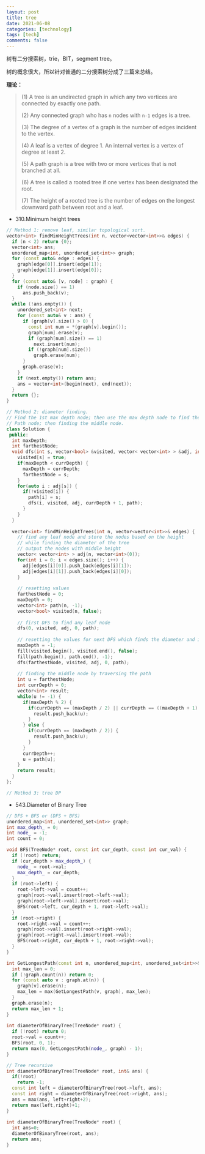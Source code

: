 ```yaml
---
layout: post
title: tree
date: 2021-06-08
categories: [technology]
tags: [tech]
comments: false
---
```




树有二分搜索树，trie，BIT，segment tree。



树的概念很大，所以针对普通的二分搜索树分成了三篇来总结。







**理论：**

> (1) A tree is an undirected graph in which any two vertices are connected by exactly one path.
>
> (2) Any connected graph who has `n` nodes with `n-1` edges is a tree.
>
> (3) The degree of a vertex of a graph is the number of edges incident to the vertex.
>
> (4) A leaf is a vertex of degree 1. An internal vertex is a vertex of degree at least 2.
>
> (5) A path graph is a tree with two or more vertices that is not branched at all.
>
> (6) A tree is called a rooted tree if one vertex has been designated the root.
>
> (7) The height of a rooted tree is the number of edges on the longest downward path between root and a leaf.

- 310.Minimum height trees

```c++
// Method 1: remove leaf, similar topological sort.
vector<int> findMinHeightTrees(int n, vector<vector<int>>& edges) {
  if (n < 2) return {0};
  vector<int> ans;
  unordered_map<int, unordered_set<int>> graph;
  for (const auto& edge : edges) {
    graph[edge[0]].insert(edge[1]);
    graph[edge[1]].insert(edge[0]);
  }
  for (const auto& [v, node] : graph) {
    if (node.size() == 1)
      ans.push_back(v);
  }
  while (!ans.empty()) {
    unordered_set<int> next;
    for (const auto& v : ans) {
      if (graph[v].size() > 0) {
        const int num = *(graph[v].begin());
        graph[num].erase(v);
        if (graph[num].size() == 1)
          next.insert(num);
        if (!graph[num].size())
          graph.erase(num);
      }
      graph.erase(v);
    }
    if (next.empty()) return ans;
    ans = vector<int>(begin(next), end(next));
  }
  return {};
}

// Method 2: diameter finding.
// Find the 1st max depth node; then use the max depth node to find the another node to find node in the longest 
// Path node; then finding the middle node.
class Solution {
 public:
  int maxDepth;
  int farthestNode;
  void dfs(int s, vector<bool> &visited, vector< vector<int> > &adj, int currDepth, vector<int> &path) {
    visited[s] = true;
    if(maxDepth < currDepth) {
      maxDepth = currDepth;
      farthestNode = s;
    }
    for(auto i : adj[s]) {
      if(!visited[i]) {
        path[i] = s;
        dfs(i, visited, adj, currDepth + 1, path);
      }
    }
  }
    
  vector<int> findMinHeightTrees(int n, vector<vector<int>>& edges) {
    // find any leaf node and store the nodes based on the height
    // while finding the diameter of the tree
    // output the nodes with middle height
    vector< vector<int> > adj(n, vector<int>(0));
    for(int i = 0; i < edges.size(); i++) {
      adj[edges[i][0]].push_back(edges[i][1]);
      adj[edges[i][1]].push_back(edges[i][0]);
    }
        
    // resetting values  
    farthestNode = 0;
    maxDepth = 0;
    vector<int> path(n, -1);
    vector<bool> visited(n, false);
        
    // first DFS to find any leaf node
    dfs(0, visited, adj, 0, path);
        
    // resetting the values for next DFS which finds the diameter and its path
    maxDepth = -1;
    fill(visited.begin(), visited.end(), false);
    fill(path.begin(), path.end(), -1);
    dfs(farthestNode, visited, adj, 0, path);
        
    // finding the middle node by traversing the path
    int u = farthestNode;
    int currDepth = 0;
    vector<int> result;
    while(u != -1) {
      if(maxDepth % 2) {
        if(currDepth == (maxDepth / 2) || currDepth == ((maxDepth + 1) / 2)) {
          result.push_back(u);
        }
      } else {
        if(currDepth == (maxDepth / 2)) {
          result.push_back(u);
        }
      }
      currDepth++;
      u = path[u];
    }
    return result;
  }
};

// Method 3: tree DP
```

- 543.Diameter of Binary Tree

```c++
// DFS + BFS or (DFS + BFS)
unordered_map<int, unordered_set<int>> graph;
int max_depth_ = 0;
int node_ = -1;
int count = 0;  

void BFS(TreeNode* root, const int cur_depth, const int cur_val) {
  if (!root) return;
  if (cur_depth > max_depth_) {
    node_ = root->val;
    max_depth_ = cur_depth;
  }
  if (root->left) {
    root->left->val = count++;
    graph[root->val].insert(root->left->val);
    graph[root->left->val].insert(root->val);
    BFS(root->left, cur_depth + 1, root->left->val);
  }
  if (root->right) {
    root->right->val = count++;
    graph[root->val].insert(root->right->val);
    graph[root->right->val].insert(root->val);
    BFS(root->right, cur_depth + 1, root->right->val);
  }  
}  

int GetLongestPath(const int n, unordered_map<int, unordered_set<int>>& graph) {
  int max_len = 0;
  if (!graph.count(n)) return 0;
  for (const auto v : graph.at(n)) {
    graph[v].erase(n);
    max_len = max(GetLongestPath(v, graph), max_len);
  }
  graph.erase(n);
  return max_len + 1;
}  
  
int diameterOfBinaryTree(TreeNode* root) {
  if (!root) return 0;
  root->val = count++;
  BFS(root, 0, 1);
  return max(0, GetLongestPath(node_, graph) - 1);
}

// Tree recursive
int diameterOfBinaryTree(TreeNode* root, int& ans) {
  if(!root)
    return -1;
  const int left = diameterOfBinaryTree(root->left, ans);
  const int right = diameterOfBinaryTree(root->right, ans);
  ans = max(ans, left+right+2);
  return max(left,right)+1;
}
    
int diameterOfBinaryTree(TreeNode* root) {
  int ans=0;
  diameterOfBinaryTree(root, ans);
  return ans;
}
```

